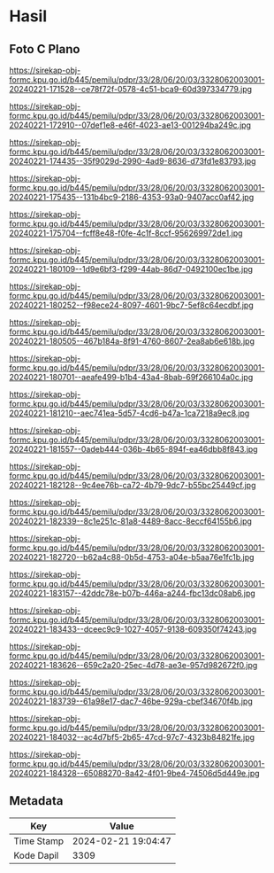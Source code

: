 # Hasil

## Foto C Plano

https://sirekap-obj-formc.kpu.go.id/b445/pemilu/pdpr/33/28/06/20/03/3328062003001-20240221-171528--ce78f72f-0578-4c51-bca9-60d397334779.jpg

https://sirekap-obj-formc.kpu.go.id/b445/pemilu/pdpr/33/28/06/20/03/3328062003001-20240221-172910--07def1e8-e46f-4023-ae13-001294ba249c.jpg

https://sirekap-obj-formc.kpu.go.id/b445/pemilu/pdpr/33/28/06/20/03/3328062003001-20240221-174435--35f9029d-2990-4ad9-8636-d73fd1e83793.jpg

https://sirekap-obj-formc.kpu.go.id/b445/pemilu/pdpr/33/28/06/20/03/3328062003001-20240221-175435--131b4bc9-2186-4353-93a0-9407acc0af42.jpg

https://sirekap-obj-formc.kpu.go.id/b445/pemilu/pdpr/33/28/06/20/03/3328062003001-20240221-175704--fcff8e48-f0fe-4c1f-8ccf-956269972de1.jpg

https://sirekap-obj-formc.kpu.go.id/b445/pemilu/pdpr/33/28/06/20/03/3328062003001-20240221-180109--1d9e6bf3-f299-44ab-86d7-0492100ec1be.jpg

https://sirekap-obj-formc.kpu.go.id/b445/pemilu/pdpr/33/28/06/20/03/3328062003001-20240221-180252--f98ece24-8097-4601-9bc7-5ef8c64ecdbf.jpg

https://sirekap-obj-formc.kpu.go.id/b445/pemilu/pdpr/33/28/06/20/03/3328062003001-20240221-180505--467b184a-8f91-4760-8607-2ea8ab6e618b.jpg

https://sirekap-obj-formc.kpu.go.id/b445/pemilu/pdpr/33/28/06/20/03/3328062003001-20240221-180701--aeafe499-b1b4-43a4-8bab-69f266104a0c.jpg

https://sirekap-obj-formc.kpu.go.id/b445/pemilu/pdpr/33/28/06/20/03/3328062003001-20240221-181210--aec741ea-5d57-4cd6-b47a-1ca7218a9ec8.jpg

https://sirekap-obj-formc.kpu.go.id/b445/pemilu/pdpr/33/28/06/20/03/3328062003001-20240221-181557--0adeb444-036b-4b65-894f-ea46dbb8f843.jpg

https://sirekap-obj-formc.kpu.go.id/b445/pemilu/pdpr/33/28/06/20/03/3328062003001-20240221-182128--9c4ee76b-ca72-4b79-9dc7-b55bc25449cf.jpg

https://sirekap-obj-formc.kpu.go.id/b445/pemilu/pdpr/33/28/06/20/03/3328062003001-20240221-182339--8c1e251c-81a8-4489-8acc-8eccf64155b6.jpg

https://sirekap-obj-formc.kpu.go.id/b445/pemilu/pdpr/33/28/06/20/03/3328062003001-20240221-182720--b62a4c88-0b5d-4753-a04e-b5aa76e1fc1b.jpg

https://sirekap-obj-formc.kpu.go.id/b445/pemilu/pdpr/33/28/06/20/03/3328062003001-20240221-183157--42ddc78e-b07b-446a-a244-fbc13dc08ab6.jpg

https://sirekap-obj-formc.kpu.go.id/b445/pemilu/pdpr/33/28/06/20/03/3328062003001-20240221-183433--dceec9c9-1027-4057-9138-609350f74243.jpg

https://sirekap-obj-formc.kpu.go.id/b445/pemilu/pdpr/33/28/06/20/03/3328062003001-20240221-183626--659c2a20-25ec-4d78-ae3e-957d982672f0.jpg

https://sirekap-obj-formc.kpu.go.id/b445/pemilu/pdpr/33/28/06/20/03/3328062003001-20240221-183739--61a98e17-dac7-46be-929a-cbef34670f4b.jpg

https://sirekap-obj-formc.kpu.go.id/b445/pemilu/pdpr/33/28/06/20/03/3328062003001-20240221-184032--ac4d7bf5-2b65-47cd-97c7-4323b84821fe.jpg

https://sirekap-obj-formc.kpu.go.id/b445/pemilu/pdpr/33/28/06/20/03/3328062003001-20240221-184328--65088270-8a42-4f01-9be4-74506d5d449e.jpg


## Metadata

| Key        | Value               |
| ---------- | ------------------- |
| Time Stamp | 2024-02-21 19:04:47 |
| Kode Dapil | 3309                |



